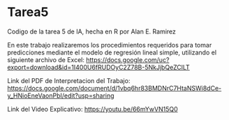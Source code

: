 # Tarea5
Codigo de la tarea 5 de IA, hecha en R por Alan E. Ramirez

En este trabajo realizaremos los procedimientos requeridos para tomar predicciones mediante el modelo de regresión lineal simple, utilizando el siguiente archivo de Excel:
https://docs.google.com/uc?export=download&id=1I400U6fRUDOyC2Z78B-5NkJjbQeZClLT

Link del PDF de Interpretacion del Trabajo: https://docs.google.com/document/d/1vbq6hr83BMDNrC7HtaNSWi8dCe-y_HNioEneVaonPbI/edit?usp=sharing

Link del Video Explicativo: https://youtu.be/66mYwVN15Q0
